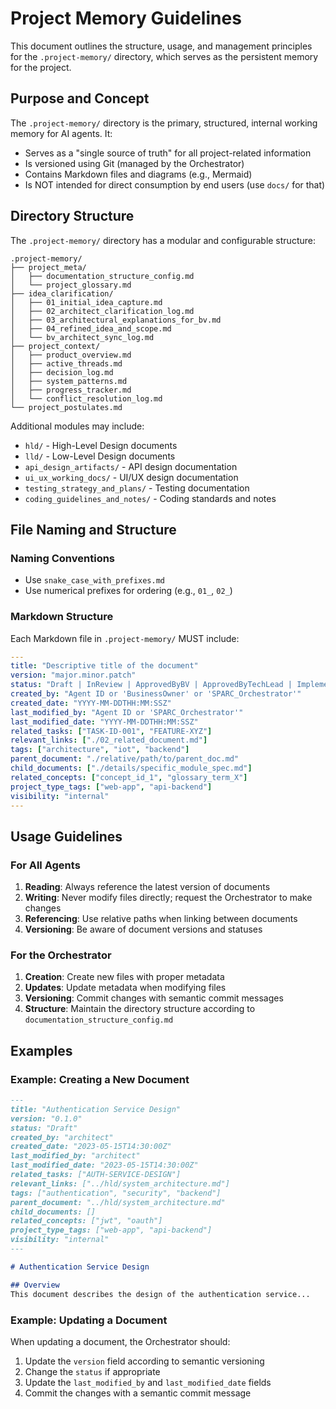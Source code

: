 # Project Memory Guidelines

This document outlines the structure, usage, and management principles for the `.project-memory/` directory, which serves as the persistent memory for the project.

## Purpose and Concept

The `.project-memory/` directory is the primary, structured, internal working memory for AI agents. It:
- Serves as a "single source of truth" for all project-related information
- Is versioned using Git (managed by the Orchestrator)
- Contains Markdown files and diagrams (e.g., Mermaid)
- Is NOT intended for direct consumption by end users (use `docs/` for that)

## Directory Structure

The `.project-memory/` directory has a modular and configurable structure:

```
.project-memory/
├── project_meta/
│   ├── documentation_structure_config.md
│   └── project_glossary.md
├── idea_clarification/
│   ├── 01_initial_idea_capture.md
│   ├── 02_architect_clarification_log.md
│   ├── 03_architectural_explanations_for_bv.md
│   ├── 04_refined_idea_and_scope.md
│   └── bv_architect_sync_log.md
├── project_context/
│   ├── product_overview.md
│   ├── active_threads.md
│   ├── decision_log.md
│   ├── system_patterns.md
│   ├── progress_tracker.md
│   └── conflict_resolution_log.md
└── project_postulates.md
```

Additional modules may include:
- `hld/` - High-Level Design documents
- `lld/` - Low-Level Design documents
- `api_design_artifacts/` - API design documentation
- `ui_ux_working_docs/` - UI/UX design documentation
- `testing_strategy_and_plans/` - Testing documentation
- `coding_guidelines_and_notes/` - Coding standards and notes

## File Naming and Structure

### Naming Conventions
- Use `snake_case_with_prefixes.md`
- Use numerical prefixes for ordering (e.g., `01_`, `02_`)

### Markdown Structure
Each Markdown file in `.project-memory/` MUST include:

```yaml
---
title: "Descriptive title of the document"
version: "major.minor.patch"
status: "Draft | InReview | ApprovedByBV | ApprovedByTechLead | Implemented | Obsolete"
created_by: "Agent ID or 'BusinessOwner' or 'SPARC_Orchestrator'"
created_date: "YYYY-MM-DDTHH:MM:SSZ"
last_modified_by: "Agent ID or 'SPARC_Orchestrator'"
last_modified_date: "YYYY-MM-DDTHH:MM:SSZ"
related_tasks: ["TASK-ID-001", "FEATURE-XYZ"]
relevant_links: ["./02_related_document.md"]
tags: ["architecture", "iot", "backend"]
parent_document: "./relative/path/to/parent_doc.md"
child_documents: ["./details/specific_module_spec.md"]
related_concepts: ["concept_id_1", "glossary_term_X"]
project_type_tags: ["web-app", "api-backend"]
visibility: "internal"
---
```

## Usage Guidelines

### For All Agents
1. **Reading**: Always reference the latest version of documents
2. **Writing**: Never modify files directly; request the Orchestrator to make changes
3. **Referencing**: Use relative paths when linking between documents
4. **Versioning**: Be aware of document versions and statuses

### For the Orchestrator
1. **Creation**: Create new files with proper metadata
2. **Updates**: Update metadata when modifying files
3. **Versioning**: Commit changes with semantic commit messages
4. **Structure**: Maintain the directory structure according to `documentation_structure_config.md`

## Examples

### Example: Creating a New Document

```markdown
---
title: "Authentication Service Design"
version: "0.1.0"
status: "Draft"
created_by: "architect"
created_date: "2023-05-15T14:30:00Z"
last_modified_by: "architect"
last_modified_date: "2023-05-15T14:30:00Z"
related_tasks: ["AUTH-SERVICE-DESIGN"]
relevant_links: ["../hld/system_architecture.md"]
tags: ["authentication", "security", "backend"]
parent_document: "../hld/system_architecture.md"
child_documents: []
related_concepts: ["jwt", "oauth"]
project_type_tags: ["web-app", "api-backend"]
visibility: "internal"
---

# Authentication Service Design

## Overview
This document describes the design of the authentication service...
```

### Example: Updating a Document

When updating a document, the Orchestrator should:
1. Update the `version` field according to semantic versioning
2. Change the `status` if appropriate
3. Update the `last_modified_by` and `last_modified_date` fields
4. Commit the changes with a semantic commit message
